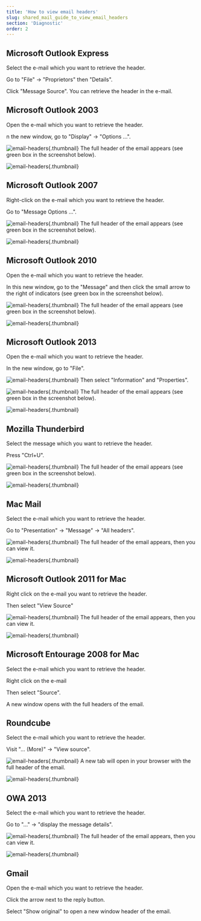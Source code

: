 ```yaml
---
title: 'How to view email headers'
slug: shared_mail_guide_to_view_email_headers
section: 'Diagnostic'
order: 2
---
```



## Microsoft Outlook Express
Select the e-mail which you want to retrieve the header.

Go to "File" -> "Proprietors" then "Details".

Click "Message Source". You can retrieve the header in the e-mail.


## Microsoft Outlook 2003
Open the e-mail which you want to retrieve the header.

n the new window, go to "Display" -> "Options ...".

![email-headers](images/img_1587.jpg){.thumbnail}
The full header of the email appears (see green box in the screenshot below).

![email-headers](images/img_1588.jpg){.thumbnail}


## Microsoft Outlook 2007
Right-click on the e-mail which you want to retrieve the header.

Go to "Message Options ...".

![email-headers](images/img_1590.jpg){.thumbnail}
The full header of the email appears (see green box in the screenshot below).

![email-headers](images/img_1592.jpg){.thumbnail}


## Microsoft Outlook 2010
Open the e-mail which you want to retrieve the header.

In this new window, go to the "Message" and then click the small arrow to the right of indicators (see green box in the screenshot below).

![email-headers](images/img_1593.jpg){.thumbnail}
The full header of the email appears (see green box in the screenshot below).

![email-headers](images/img_1594.jpg){.thumbnail}


## Microsoft Outlook 2013
Open the e-mail which you want to retrieve the header.

In the new window, go to "File".

![email-headers](images/img_1595.jpg){.thumbnail}
Then select "Information" and "Properties".

![email-headers](images/img_1596.jpg){.thumbnail}
The full header of the email appears (see green box in the screenshot below).

![email-headers](images/img_1597.jpg){.thumbnail}


## Mozilla Thunderbird
Select the message which you want to retrieve the header.

Press "Ctrl+U".

![email-headers](images/img_1598.jpg){.thumbnail}
The full header of the email appears (see green box in the screenshot below).

![email-headers](images/img_1599.jpg){.thumbnail}


## Mac Mail
Select the e-mail which you want to retrieve the header.

Go to "Presentation" -> "Message" -> "All headers".

![email-headers](images/img_1569.jpg){.thumbnail}
The full header of the email appears, then you can view it.

![email-headers](images/img_1570.jpg){.thumbnail}


## Microsoft Outlook 2011 for Mac
Right click on the e-mail you want to retrieve the header.

Then select  "View Source"

![email-headers](images/img_1565.jpg){.thumbnail}
The full header of the email appears, then you can view it.

![email-headers](images/img_1566.jpg){.thumbnail}


## Microsoft Entourage 2008 for Mac
Select the e-mail which you want to retrieve the header.

Right click on the e-mail

Then select "Source".

A new window opens with the full headers of the email.


## Roundcube
Select the e-mail which you want to retrieve the header.

Visit "... (More)" -> "View source".

![email-headers](images/img_1600.jpg){.thumbnail}
A new tab will open in your browser with the full header of the email.

![email-headers](images/img_1601.jpg){.thumbnail}


## OWA 2013
Select the e-mail which you want to retrieve the header.

Go to "..." -> "display the message details".

![email-headers](images/img_1572.jpg){.thumbnail}
The full header of the email appears, then you can view it.

![email-headers](images/img_1573.jpg){.thumbnail}


## Gmail
Open the e-mail which you want to retrieve the header.

Click the arrow next to the reply button.

Select "Show original" to open a new window header of the email.

